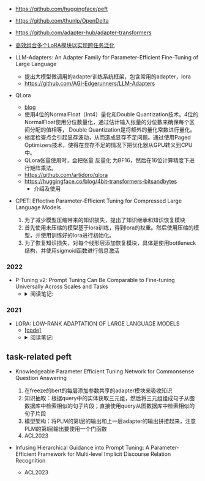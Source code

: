 
- https://github.com/huggingface/peft
- https://github.com/thunlp/OpenDelta
- https://github.com/adapter-hub/adapter-transformers

- [高效组合多个LoRA模块以实现跨任务泛化](https://mp.weixin.qq.com/s/QlTxcwdtOt8NizqqBzo6yg)

- LLM-Adapters: An Adapter Family for Parameter-Efficient Fine-Tuning of Large Language
  - 提出大模型微调用的adapter训练系统框架，包含常用的adapter，lora
  - https://github.com/AGI-Edgerunners/LLM-Adapters

- QLora
  - [blog](https://zhuanlan.zhihu.com/p/632229856)
  - 使用4位的NormalFloat（Int4）量化和Double Quantization技术。4位的NormalFloat使用分位数量化，通过估计输入张量的分位数来确保每个区间分配的值相等，
  Double Quantization是将额外的量化常数进行量化。
  - 梯度检查点会引起显存波动，从而造成显存不足问题。通过使用Paged Optimizers技术，使得在显存不足的情况下把优化器从GPU转义到CPU中。
  - QLora张量使用时，会把张量 反量化 为BF16，然后在16位计算精度下进行矩阵乘法。
  - https://github.com/artidoro/qlora
  - https://huggingface.co/blog/4bit-transformers-bitsandbytes
    - 介绍及使用

- CPET: Effective Parameter-Efficient Tuning for Compressed Large Language Models
  1. 为了减少模型压缩带来的知识损失，提出了知识继承和知识恢复模块
  2. 首先使用未压缩的模型基于lora训练，得到lora的权重。然后使用压缩的模型，并使用训练好的lora进行初始化。
  3. 为了恢复知识损失，对每个线形层添加恢复模块，具体是使用bottleneck结构，并使用sigmoid函数进行信息激活

### 2022
- P-Tuning v2: Prompt Tuning Can Be Comparable to Fine-tuning Universally Across Scales and Tasks
  - <details>
    <summary>阅读笔记: </summary>
    1. 相比P-tuning v1只在输入部分添加连续的prompt token，v2在每一层添加prompt token  <br>
    2. 做抽取任务时，类似与bert做token分类，直接对每个位置的输出做分类  <br>
    3. 探索：
        1）分类任务使用更少的prompt token，抽取任务使用更多的prompt
        2）先使用多任务的方式微调参数，再单个任务微调能有一定的提升
        3）在靠近输出的模型层上添加prompt token，能获得更好的效果  <br>
        4）Deep Prompt Tuning:在每一层添加prompt token,方法是先设定输入的prompt token，使用全连接层为每个token生成每层的k和v向量
    <img src="" align="middle" />
    </details>

### 2021
- LORA: LOW-RANK ADAPTATION OF LARGE LANGUAGE MODELS
  - [[code]](https://github.com/microsoft/LoRA)
  - <details>
    <summary>阅读笔记: </summary>
    1. 提出了一种低秩自适应的模型微调方式：freeze整个模型的参数，在每个transformer层注入可训练的秩分解矩阵来适应下游任务  <br>
    2. 对self-attention中的q k v以及输出投射层进行了测试，发现在q v上添加lora层与在所有权重上添加效果相同，都取得了最好的效果  <br>
    3. 随着rank的提高，模型并没有取得更好的效果，原因是low-rank已经捕获了足够的信息  <br>
    4. 低秩矩阵与相应的模型层的权重呈现很强的相关性 <br>
    <img src="./assets/lora.jpg" align="middle" />
    </details>


## task-related peft

- Knowledgeable Parameter Efficient Tuning Network for Commonsense Question Answering
  1. 在freeze的bert的每层添加参数共享的adapter模块来吸收知识
  2. 知识抽取：根据query中的实体获取三元组，然后将三元组组成句子从图数据库中检索相似的句子片段；直接使用query从图数据库中检索相似的句子片段
  3. 模型架构：将PLM的第l层的输出和上一层adapter的输出拼接起来，注意PLM的第l层输出要使用一个门函数
  4. ACL2023

- Infusing Hierarchical Guidance into Prompt Tuning: A Parameter-Efficient Framework for Multi-level Implicit Discourse Relation Recognition
  - ACL2023